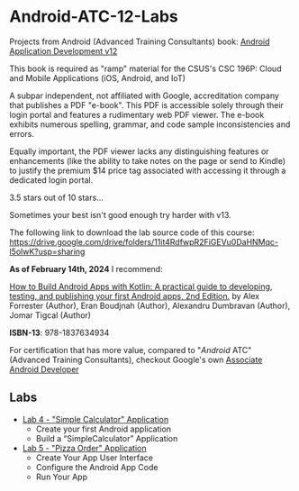 # Android-ATC-12-Labs

Projects from Android (Advanced Training Consultants) book:
[Android Application Development v12](https://androidatc.com/public/_signin.php)

This book is required as "ramp" material for the CSUS's CSC 196P:
Cloud and Mobile Applications (iOS, Android, and IoT)

A subpar independent, not affiliated with Google, accreditation company that
publishes a PDF "e-book". This PDF is accessible solely through their login portal
and features a rudimentary web PDF viewer. The e-book exhibits numerous spelling,
grammar, and code sample inconsistencies and errors.

Equally important, the PDF viewer lacks any distinguishing features or
enhancements (like the ability to take notes on the page or send to Kindle) to
justify the premium $14 price tag associated with accessing it through a
dedicated login portal.

3.5 stars out of 10 stars...

Sometimes your best isn't good enough try harder with v13.

The following link to download the lab source code of this course:
<https://drive.google.com/drive/folders/11it4RdfwpR2FiGEVu0DaHNMqc-l5olwK?usp=sharing>

**As of February 14th, 2024** I recommend:

[How to Build Android Apps with Kotlin: A practical guide to developing, testing, and publishing your first Android apps, 2nd Edition.](https://www.amazon.com/How-Build-Android-Apps-Kotlin-ebook/dp/B0BVZX4JHS/ref=tmm_kin_swatch_0?_encoding=UTF8&qid=&sr=)
by Alex Forrester (Author), Eran Boudjnah (Author),
Alexandru Dumbravan (Author), Jomar Tigcal (Author)

**ISBN-13**: 978-1837634934

For certification that has more value, compared to "*Android* ATC"
(Advanced Training Consultants), checkout Google's own
[Associate Android Developer](https://developers.google.com/certification/associate-android-developer)

## Labs

- [Lab 4 - "Simple Calculator" Application](Lab01)
  - Create your first Android application
  - Build a “SimpleCalculator” Application
- [Lab 5 - "Pizza Order" Application](Lab05.md)
  - Create Your App User Interface
  - Configure the Android App Code
  - Run Your App

